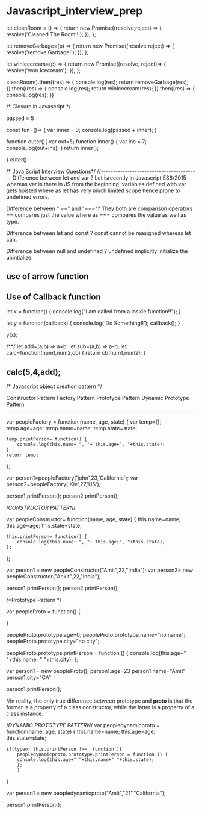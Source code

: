 # Javascript_interview_prep

let cleanRoom = () => {
	return new Promise((resolve,reject) => {
		resolve('Cleaned The Room!!');
	});
};

let removeGarbage=(p) => {
	return new Promise((resolve,reject) => {
		resolve('remove Garbage!');
	});
};

let winIcecream=(p) => {
	return new Promise((resolve, reject)=> {
		resolve('won Icecream');
	});
};

cleanRoom().then((res) => {
	console.log(res);
	return removeGarbage(res);
}).then((res) => {
	console.log(res);
	return winIcecream(res);
}).then((res) => {
	console.log(res);
})

/* Closure in Javascript */

passed = 5

const fun=()=> {
	var inner = 3;
	console.log(passed + inner);
}

function outer(){
	var out=5;
 function inner() {
		var ins = 7;
		console.log(out+ins);
	}
	return inner();

}
outer()

/* Java Script Interview Questions*/
//-----------------------------------------
Difference between let and var ?
Let isrecently in Javascript ES6/2015
whereas var is there in JS from the beginning.
variables defined with var gets hoisted where as let has very much limited scope hence prone to undefined errors.

Difference between " ==" and "==="?
They both are comparison operators == compares just the value where as === compares the value as well as type.

Difference between let and const ?
const cannot be reasigned whereas let can.

Difference between null and undefined  ?
undefined implicitly initialize the unintialize.

use of arrow function
----------------------

Use of Callback function
----------------------------
let x = function() {
	console.log("I am called from a inside function!!");
}

let y = function(callback) {
	console.log('Do Something!!');
	callback();
}

y(x);

/**/
let add=(a,b) => a+b;
let sub=(a,b) => a-b;
let calc=function(num1,num2,cb) {
	return cb(num1,num2);
}

calc(5,4,add);
------------------------------------
/* Javascript object creation pattern */

Constructor Pattern 
Factory Pattern 
Prototype Pattern 
Dynamic Prototype Pattern

-------------------------------
 var peopleFactory = function (name, age, state) {
 	var temp={};
 	temp.age=age;
 	temp.name=name;
 	temp.state=state;

 	temp.printPerson= function() {
 		console.log(this.name+ ", "+ this.age+", "+this.state);
 	}
 	return temp;
 };

 var person1=peopleFactory('john',23,'California');
 var person2=peopleFactory('Kie',27,'US');

 person1.printPerson();
 person2.printPerson();

 /*CONSTRUCTOR PATTERN*/
 
var peopleConstructor= function(name, age, state) {
 	this.name=name;
 	this.age=age;
 	this.state=state;

 	this.printPerson= function() {
 		console.log(this.name+ ", "+ this.age+", "+this.state);
 	};
 };

 var person1 = new peopleConstructor("Amit",22,"India");
 var person2= new peopleConstructor("Ankit",22,"India");

 person1.printPerson();
 person2.printPerson();

/*Prototype Pattern */

var peopleProto = function() {

}

peopleProto.prototype.age=0;
peopleProto.prototype.name="no name";
peopleProto.prototype.city="no city";

peopleProto.prototype.printPerson = function () {
	console.log(this.age+" "+this.name+" "+this.city);
};

var person1 = new peopleProto();
person1.age=23
person1.name="Amit"
person1.city="CA"

person1.printPerson();


//In reality, the only true difference between prototype and __proto__ is that the former is a property of a class constructor, while the latter is a property of a class instance.

/*DYNAMIC PROTOTYPE PATTERN*/
var peopledynamicproto = function(name, age, state) {
	this.name=name;
	this.age=age;
	this.state=state;		

	if(typeof this.printPerson !== 'function'){
		peopledynamicproto.prototype.printPerson = function () {
		console.log(this.age+" "+this.name+" "+this.state);
		};
		}
}

var person1 = new peopledynamicproto("Amit","21","California");

person1.printPerson();


